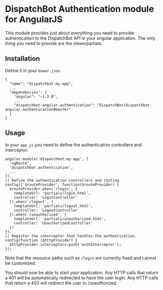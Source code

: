# DispatchBot Authentication module for AngularJS

This module provides just about everything you need to provide authentication
to the DispatchBot API in your angular application. The only thing you need to
provide are the views/partials.

## Installation

Define it in your `bower.json`

    {
      "name": "dispatchbot-my-app",
      ...
      "dependencies": {
        "angular": "~1.3.0",
        ...
        "dispatchbot-angular-authentication": "DispatchBot/dispatchbot-angular-authentication#master"
      }
    }

## Usage

In your `app.js` you need to define the authentication controllers and interceptor.

    angular.module('dispatchbot.my-app', [
      'ngRoute',
      'dispatchbot.authentication',
      ...
    ]).
    // Define the authentication controllers and routing
    config(['$routeProvider', function($routeProvider) {
      $routeProvider.when('/login', {
        templateUrl: 'partials/login.html',
        controller: 'LoginController'
      }).when('/logout', {
        templateUrl: 'partials/logout.html',
        controller: 'LogoutController'
      }).when('/unauthorized', {
        templateUrl: 'partials/unauthorized.html',
        controller: 'UnauthorizedController'
      })
    }).
    // Register the interceptor that handles the authentication.
    config(function ($httpProvider) {
      $httpProvider.interceptors.push('authInterceptor');
    });

Note that the resource paths such as `/login` are currently fixed and cannot be
customized.

You should now be able to start your application. Any HTTP calls that return a 401
will be automatically redirected to have the user login. Any HTTP calls that return
a 403 will redirect the user to /unauthorized.
